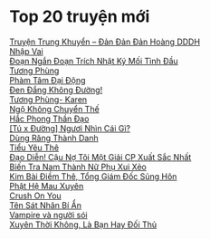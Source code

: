 <h1>Top 20 truyện mới</h1>
<a href="https://utruyen.com/truyen/trung-khuyen-dan-dan-dan-hoang-dddh/19487/" alt="Trung Khuyển – Đản Đản Đản Hoàng DDDH">Truyện Trung Khuyển – Đản Đản Đản Hoàng DDDH</a>
<br/>
<a href="https://utruyen.com/truyen/nhap-vai/19486/" alt="Nhập Vai">Nhập Vai</a><br/><a href="https://utruyen.com/truyen/doan-ngan-doan-trich-nhat-ky-moi-tinh-dau/19485/" alt="Đoạn Ngắn Đoạn Trích Nhật Ký Mối Tình Đầu">Đoạn Ngắn Đoạn Trích Nhật Ký Mối Tình Đầu</a><br/><a href="https://utruyen.com/truyen/tuong-phung/19484/" alt="Tương Phùng">Tương Phùng</a><br/><a href="https://utruyen.com/truyen/pham-tam-dai-dong/19483/" alt="Phàm Tâm Đại Động">Phàm Tâm Đại Động</a><br/><a href="https://utruyen.com/truyen/den-dang-khong-duong/19482/" alt="Đen Đắng Không Đường!">Đen Đắng Không Đường!</a><br/><a href="https://utruyen.com/truyen/tuong-phung-karen/19481/" alt="Tương Phùng- Karen">Tương Phùng- Karen</a><br/><a href="https://utruyen.com/truyen/ngo-khong-chuyen-the/19480/" alt="Ngộ Không Chuyển Thế">Ngộ Không Chuyển Thế</a><br/><a href="https://utruyen.com/truyen/hac-phong-than-dao/19479/" alt="Hắc Phong Thần Đạo">Hắc Phong Thần Đạo</a><br/><a href="https://utruyen.com/truyen/tu-x-duong-nguoi-nhin-cai-gi/19478/" alt="[Tú x Đường] Ngươi Nhìn Cái Gì?">[Tú x Đường] Ngươi Nhìn Cái Gì?</a><br/><a href="https://utruyen.com/truyen/dung-rang-thanh-danh/19477/" alt="Dùng Răng Thành Danh">Dùng Răng Thành Danh</a><br/><a href="https://utruyen.com/truyen/tieu-yeu-the/19476/" alt="Tiểu Yêu Thê">Tiểu Yêu Thê</a><br/><a href="https://utruyen.com/truyen/dao-dien-cau-no-toi-mot-giai-cp-xuat-sac-nhat/19475/" alt="Đạo Diễn! Cậu Nợ Tôi Một Giải CP Xuất Sắc Nhất">Đạo Diễn! Cậu Nợ Tôi Một Giải CP Xuất Sắc Nhất</a><br/><a href="https://utruyen.com/truyen/bien-tra-nam-thanh-nu-phu-xui-xeo/19474/" alt="Biến Tra Nam Thành Nữ Phụ Xui Xẻo">Biến Tra Nam Thành Nữ Phụ Xui Xẻo</a><br/><a href="https://utruyen.com/truyen/kim-bai-diem-the-tong-giam-doc-sung-hon/19473/" alt="Kim Bài Điềm Thê, Tổng Giám Đốc Sủng Hôn">Kim Bài Điềm Thê, Tổng Giám Đốc Sủng Hôn</a><br/><a href="https://utruyen.com/truyen/phat-he-mau-xuyen/19472/" alt="Phật Hệ Mau Xuyên">Phật Hệ Mau Xuyên</a><br/><a href="https://utruyen.com/truyen/crush-on-you/19469/" alt="Crush On You">Crush On You</a><br/><a href="https://utruyen.com/truyen/ten-sat-nhan-bi-an/19468/" alt="Tên Sát Nhân Bí Ẩn">Tên Sát Nhân Bí Ẩn</a><br/><a href="https://utruyen.com/truyen/vampire-va-nguoi-soi/19467/" alt="Vampire và người sói">Vampire và người sói</a><br/><a href="https://utruyen.com/truyen/xuyen-thoi-khong-la-ban-hay-doi-thu/19466/" alt="Xuyên Thời Không, Là Bạn Hay Đối Thủ">Xuyên Thời Không, Là Bạn Hay Đối Thủ</a><br/>
